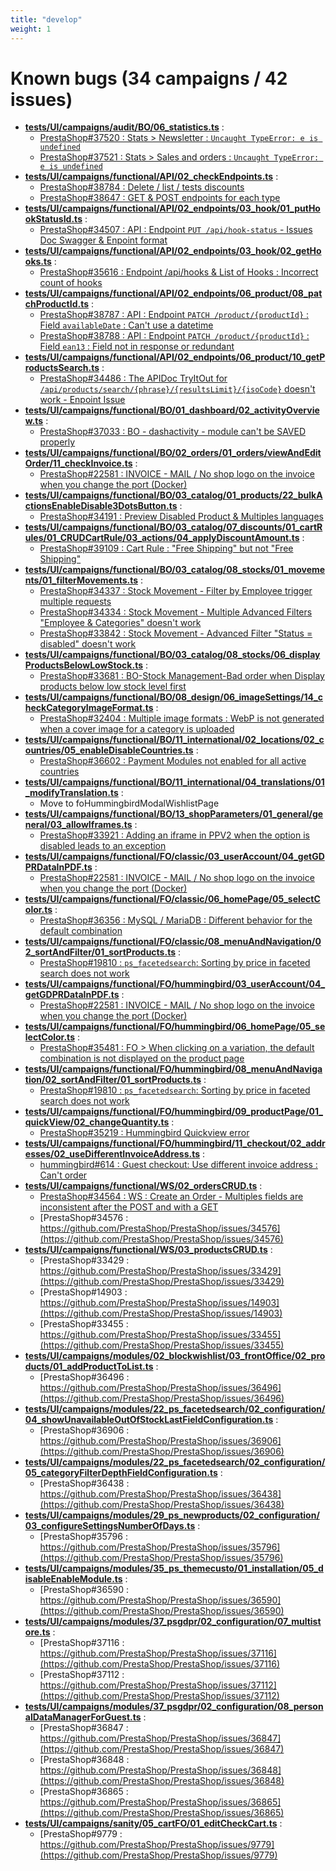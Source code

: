 ```yaml
---
title: "develop"
weight: 1
---
```


# Known bugs (34 campaigns / 42 issues)
* **[tests/UI/campaigns/audit/BO/06_statistics.ts](https://github.com/PrestaShop/PrestaShop/tree/develop/tests/UI/campaigns/audit/BO/06_statistics.ts)** :
  * [PrestaShop#37520 : Stats > Newsletter : `Uncaught TypeError: e is undefined`](https://github.com/PrestaShop/PrestaShop/issues/37520)
  * [PrestaShop#37521 : Stats > Sales and orders : `Uncaught TypeError: e is undefined`](https://github.com/PrestaShop/PrestaShop/issues/37521)
* **[tests/UI/campaigns/functional/API/02_checkEndpoints.ts](https://github.com/PrestaShop/PrestaShop/tree/develop/tests/UI/campaigns/functional/API/02_checkEndpoints.ts)** :
  * [PrestaShop#38784 : Delete / list / tests discounts](https://github.com/PrestaShop/PrestaShop/issues/38784)
  * [PrestaShop#38647 : GET & POST endpoints for each type](https://github.com/PrestaShop/PrestaShop/issues/38647)
* **[tests/UI/campaigns/functional/API/02_endpoints/03_hook/01_putHookStatusId.ts](https://github.com/PrestaShop/PrestaShop/tree/develop/tests/UI/campaigns/functional/API/02_endpoints/03_hook/01_putHookStatusId.ts)** :
  * [PrestaShop#34507 : API : Endpoint `PUT /api/hook-status` - Issues Doc Swagger & Enpoint format ](https://github.com/PrestaShop/PrestaShop/issues/34507)
* **[tests/UI/campaigns/functional/API/02_endpoints/03_hook/02_getHooks.ts](https://github.com/PrestaShop/PrestaShop/tree/develop/tests/UI/campaigns/functional/API/02_endpoints/03_hook/02_getHooks.ts)** :
  * [PrestaShop#35616 : Endpoint /api/hooks & List of Hooks : Incorrect count of hooks](https://github.com/PrestaShop/PrestaShop/issues/35616)
* **[tests/UI/campaigns/functional/API/02_endpoints/06_product/08_patchProductId.ts](https://github.com/PrestaShop/PrestaShop/tree/develop/tests/UI/campaigns/functional/API/02_endpoints/06_product/08_patchProductId.ts)** :
  * [PrestaShop#38787 : API : Endpoint `PATCH /product/{productId}` : Field `availableDate` : Can't use a datetime](https://github.com/PrestaShop/PrestaShop/issues/38787)
  * [PrestaShop#38788 : API : Endpoint `PATCH /product/{productId}` : Field `ean13` : Field not in response or redundant](https://github.com/PrestaShop/PrestaShop/issues/38788)
* **[tests/UI/campaigns/functional/API/02_endpoints/06_product/10_getProductsSearch.ts](https://github.com/PrestaShop/PrestaShop/tree/develop/tests/UI/campaigns/functional/API/02_endpoints/06_product/10_getProductsSearch.ts)** :
  * [PrestaShop#34486 : The APIDoc TryItOut for `/api/products/search/{phrase}/{resultsLimit}/{isoCode}` doesn't work - Enpoint Issue](https://github.com/PrestaShop/PrestaShop/issues/34486)
* **[tests/UI/campaigns/functional/BO/01_dashboard/02_activityOverview.ts](https://github.com/PrestaShop/PrestaShop/tree/develop/tests/UI/campaigns/functional/BO/01_dashboard/02_activityOverview.ts)** :
  * [PrestaShop#37033 : BO - dashactivity - module can't be SAVED properly](https://github.com/PrestaShop/PrestaShop/issues/37033)
* **[tests/UI/campaigns/functional/BO/02_orders/01_orders/viewAndEditOrder/11_checkInvoice.ts](https://github.com/PrestaShop/PrestaShop/tree/develop/tests/UI/campaigns/functional/BO/02_orders/01_orders/viewAndEditOrder/11_checkInvoice.ts)** :
  * [PrestaShop#22581 : INVOICE - MAIL / No shop logo on the invoice when you change the port (Docker)](https://github.com/PrestaShop/PrestaShop/issues/22581)
* **[tests/UI/campaigns/functional/BO/03_catalog/01_products/22_bulkActionsEnableDisable3DotsButton.ts](https://github.com/PrestaShop/PrestaShop/tree/develop/tests/UI/campaigns/functional/BO/03_catalog/01_products/22_bulkActionsEnableDisable3DotsButton.ts)** :
  * [PrestaShop#34191 : Preview Disabled Product & Multiples languages ](https://github.com/PrestaShop/PrestaShop/issues/34191)
* **[tests/UI/campaigns/functional/BO/03_catalog/07_discounts/01_cartRules/01_CRUDCartRule/03_actions/04_applyDiscountAmount.ts](https://github.com/PrestaShop/PrestaShop/tree/develop/tests/UI/campaigns/functional/BO/03_catalog/07_discounts/01_cartRules/01_CRUDCartRule/03_actions/04_applyDiscountAmount.ts)** :
  * [PrestaShop#39109 : Cart Rule : "Free Shipping" but not "Free Shipping"](https://github.com/PrestaShop/PrestaShop/issues/39109)
* **[tests/UI/campaigns/functional/BO/03_catalog/08_stocks/01_movements/01_filterMovements.ts](https://github.com/PrestaShop/PrestaShop/tree/develop/tests/UI/campaigns/functional/BO/03_catalog/08_stocks/01_movements/01_filterMovements.ts)** :
  * [PrestaShop#34337 : Stock Movement - Filter by Employee trigger multiple requests](https://github.com/PrestaShop/PrestaShop/issues/34337)
  * [PrestaShop#34334 : Stock Movement - Multiple Advanced Filters "Employee & Categories" doesn't work](https://github.com/PrestaShop/PrestaShop/issues/34334)
  * [PrestaShop#33842 : Stock Movement - Advanced Filter "Status = disabled" doesn't work](https://github.com/PrestaShop/PrestaShop/issues/33842)
* **[tests/UI/campaigns/functional/BO/03_catalog/08_stocks/06_displayProductsBelowLowStock.ts](https://github.com/PrestaShop/PrestaShop/tree/develop/tests/UI/campaigns/functional/BO/03_catalog/08_stocks/06_displayProductsBelowLowStock.ts)** :
  * [PrestaShop#33681 : BO-Stock Management-Bad order when Display products below low stock level first ](https://github.com/PrestaShop/PrestaShop/issues/33681)
* **[tests/UI/campaigns/functional/BO/08_design/06_imageSettings/14_checkCategoryImageFormat.ts](https://github.com/PrestaShop/PrestaShop/tree/develop/tests/UI/campaigns/functional/BO/08_design/06_imageSettings/14_checkCategoryImageFormat.ts)** :
  * [PrestaShop#32404 : Multiple image formats : WebP is not generated when a cover image for a category is uploaded](https://github.com/PrestaShop/PrestaShop/issues/32404)
* **[tests/UI/campaigns/functional/BO/11_international/02_locations/02_countries/05_enableDisableCountries.ts](https://github.com/PrestaShop/PrestaShop/tree/develop/tests/UI/campaigns/functional/BO/11_international/02_locations/02_countries/05_enableDisableCountries.ts)** :
  * [PrestaShop#36602 : Payment Modules not enabled for all active countries](https://github.com/PrestaShop/PrestaShop/issues/36602)
* **[tests/UI/campaigns/functional/BO/11_international/04_translations/01_modifyTranslation.ts](https://github.com/PrestaShop/PrestaShop/tree/develop/tests/UI/campaigns/functional/BO/11_international/04_translations/01_modifyTranslation.ts)** :
  * Move to foHummingbirdModalWishlistPage
* **[tests/UI/campaigns/functional/BO/13_shopParameters/01_general/general/03_allowIframes.ts](https://github.com/PrestaShop/PrestaShop/tree/develop/tests/UI/campaigns/functional/BO/13_shopParameters/01_general/general/03_allowIframes.ts)** :
  * [PrestaShop#33921 : Adding an iframe in PPV2 when the option is disabled leads to an exception](https://github.com/PrestaShop/PrestaShop/issues/33921)
* **[tests/UI/campaigns/functional/FO/classic/03_userAccount/04_getGDPRDataInPDF.ts](https://github.com/PrestaShop/PrestaShop/tree/develop/tests/UI/campaigns/functional/FO/classic/03_userAccount/04_getGDPRDataInPDF.ts)** :
  * [PrestaShop#22581 : INVOICE - MAIL / No shop logo on the invoice when you change the port (Docker)](https://github.com/PrestaShop/PrestaShop/issues/22581)
* **[tests/UI/campaigns/functional/FO/classic/06_homePage/05_selectColor.ts](https://github.com/PrestaShop/PrestaShop/tree/develop/tests/UI/campaigns/functional/FO/classic/06_homePage/05_selectColor.ts)** :
  * [PrestaShop#36356 : MySQL / MariaDB : Different behavior for the default combination](https://github.com/PrestaShop/PrestaShop/issues/36356)
* **[tests/UI/campaigns/functional/FO/classic/08_menuAndNavigation/02_sortAndFilter/01_sortProducts.ts](https://github.com/PrestaShop/PrestaShop/tree/develop/tests/UI/campaigns/functional/FO/classic/08_menuAndNavigation/02_sortAndFilter/01_sortProducts.ts)** :
  * [PrestaShop#19810 : `ps_facetedsearch`: Sorting by price in faceted search does not work](https://github.com/PrestaShop/PrestaShop/issues/19810)
* **[tests/UI/campaigns/functional/FO/hummingbird/03_userAccount/04_getGDPRDataInPDF.ts](https://github.com/PrestaShop/PrestaShop/tree/develop/tests/UI/campaigns/functional/FO/hummingbird/03_userAccount/04_getGDPRDataInPDF.ts)** :
  * [PrestaShop#22581 : INVOICE - MAIL / No shop logo on the invoice when you change the port (Docker)](https://github.com/PrestaShop/PrestaShop/issues/22581)
* **[tests/UI/campaigns/functional/FO/hummingbird/06_homePage/05_selectColor.ts](https://github.com/PrestaShop/PrestaShop/tree/develop/tests/UI/campaigns/functional/FO/hummingbird/06_homePage/05_selectColor.ts)** :
  * [PrestaShop#35481 : FO > When clicking on a variation, the default combination is not displayed on the product page](https://github.com/PrestaShop/PrestaShop/issues/35481)
* **[tests/UI/campaigns/functional/FO/hummingbird/08_menuAndNavigation/02_sortAndFilter/01_sortProducts.ts](https://github.com/PrestaShop/PrestaShop/tree/develop/tests/UI/campaigns/functional/FO/hummingbird/08_menuAndNavigation/02_sortAndFilter/01_sortProducts.ts)** :
  * [PrestaShop#19810 : `ps_facetedsearch`: Sorting by price in faceted search does not work](https://github.com/PrestaShop/PrestaShop/issues/19810)
* **[tests/UI/campaigns/functional/FO/hummingbird/09_productPage/01_quickView/02_changeQuantity.ts](https://github.com/PrestaShop/PrestaShop/tree/develop/tests/UI/campaigns/functional/FO/hummingbird/09_productPage/01_quickView/02_changeQuantity.ts)** :
  * [PrestaShop#35219 : Hummingbird Quickview error](https://github.com/PrestaShop/PrestaShop/issues/35219)
* **[tests/UI/campaigns/functional/FO/hummingbird/11_checkout/02_addresses/02_useDifferentInvoiceAddress.ts](https://github.com/PrestaShop/PrestaShop/tree/develop/tests/UI/campaigns/functional/FO/hummingbird/11_checkout/02_addresses/02_useDifferentInvoiceAddress.ts)** :
  * [hummingbird#614 : Guest checkout: Use different invoice address : Can't order](https://github.com/PrestaShop/hummingbird/issues/614)
* **[tests/UI/campaigns/functional/WS/02_ordersCRUD.ts](https://github.com/PrestaShop/PrestaShop/tree/develop/tests/UI/campaigns/functional/WS/02_ordersCRUD.ts)** :
  * [PrestaShop#34564 : WS : Create an Order - Multiples fields are inconsistent after the POST and with a GET](https://github.com/PrestaShop/PrestaShop/issues/34564)
  * [PrestaShop#34576 : https://github.com/PrestaShop/PrestaShop/issues/34576](https://github.com/PrestaShop/PrestaShop/issues/34576)
* **[tests/UI/campaigns/functional/WS/03_productsCRUD.ts](https://github.com/PrestaShop/PrestaShop/tree/develop/tests/UI/campaigns/functional/WS/03_productsCRUD.ts)** :
  * [PrestaShop#33429 : https://github.com/PrestaShop/PrestaShop/issues/33429](https://github.com/PrestaShop/PrestaShop/issues/33429)
  * [PrestaShop#14903 : https://github.com/PrestaShop/PrestaShop/issues/14903](https://github.com/PrestaShop/PrestaShop/issues/14903)
  * [PrestaShop#33455 : https://github.com/PrestaShop/PrestaShop/issues/33455](https://github.com/PrestaShop/PrestaShop/issues/33455)
* **[tests/UI/campaigns/modules/02_blockwishlist/03_frontOffice/02_products/01_addProductToList.ts](https://github.com/PrestaShop/PrestaShop/tree/develop/tests/UI/campaigns/modules/02_blockwishlist/03_frontOffice/02_products/01_addProductToList.ts)** :
  * [PrestaShop#36496 : https://github.com/PrestaShop/PrestaShop/issues/36496](https://github.com/PrestaShop/PrestaShop/issues/36496)
* **[tests/UI/campaigns/modules/22_ps_facetedsearch/02_configuration/04_showUnavailableOutOfStockLastFieldConfiguration.ts](https://github.com/PrestaShop/PrestaShop/tree/develop/tests/UI/campaigns/modules/22_ps_facetedsearch/02_configuration/04_showUnavailableOutOfStockLastFieldConfiguration.ts)** :
  * [PrestaShop#36906 : https://github.com/PrestaShop/PrestaShop/issues/36906](https://github.com/PrestaShop/PrestaShop/issues/36906)
* **[tests/UI/campaigns/modules/22_ps_facetedsearch/02_configuration/05_categoryFilterDepthFieldConfiguration.ts](https://github.com/PrestaShop/PrestaShop/tree/develop/tests/UI/campaigns/modules/22_ps_facetedsearch/02_configuration/05_categoryFilterDepthFieldConfiguration.ts)** :
  * [PrestaShop#36438 : https://github.com/PrestaShop/PrestaShop/issues/36438](https://github.com/PrestaShop/PrestaShop/issues/36438)
* **[tests/UI/campaigns/modules/29_ps_newproducts/02_configuration/03_configureSettingsNumberOfDays.ts](https://github.com/PrestaShop/PrestaShop/tree/develop/tests/UI/campaigns/modules/29_ps_newproducts/02_configuration/03_configureSettingsNumberOfDays.ts)** :
  * [PrestaShop#35796 : https://github.com/PrestaShop/PrestaShop/issues/35796](https://github.com/PrestaShop/PrestaShop/issues/35796)
* **[tests/UI/campaigns/modules/35_ps_themecusto/01_installation/05_disableEnableModule.ts](https://github.com/PrestaShop/PrestaShop/tree/develop/tests/UI/campaigns/modules/35_ps_themecusto/01_installation/05_disableEnableModule.ts)** :
  * [PrestaShop#36590 : https://github.com/PrestaShop/PrestaShop/issues/36590](https://github.com/PrestaShop/PrestaShop/issues/36590)
* **[tests/UI/campaigns/modules/37_psgdpr/02_configuration/07_multistore.ts](https://github.com/PrestaShop/PrestaShop/tree/develop/tests/UI/campaigns/modules/37_psgdpr/02_configuration/07_multistore.ts)** :
  * [PrestaShop#37116 : https://github.com/PrestaShop/PrestaShop/issues/37116](https://github.com/PrestaShop/PrestaShop/issues/37116)
  * [PrestaShop#37112 : https://github.com/PrestaShop/PrestaShop/issues/37112](https://github.com/PrestaShop/PrestaShop/issues/37112)
* **[tests/UI/campaigns/modules/37_psgdpr/02_configuration/08_personalDataManagerForGuest.ts](https://github.com/PrestaShop/PrestaShop/tree/develop/tests/UI/campaigns/modules/37_psgdpr/02_configuration/08_personalDataManagerForGuest.ts)** :
  * [PrestaShop#36847 : https://github.com/PrestaShop/PrestaShop/issues/36847](https://github.com/PrestaShop/PrestaShop/issues/36847)
  * [PrestaShop#36848 : https://github.com/PrestaShop/PrestaShop/issues/36848](https://github.com/PrestaShop/PrestaShop/issues/36848)
  * [PrestaShop#36865 : https://github.com/PrestaShop/PrestaShop/issues/36865](https://github.com/PrestaShop/PrestaShop/issues/36865)
* **[tests/UI/campaigns/sanity/05_cartFO/01_editCheckCart.ts](https://github.com/PrestaShop/PrestaShop/tree/develop/tests/UI/campaigns/sanity/05_cartFO/01_editCheckCart.ts)** :
  * [PrestaShop#9779 : https://github.com/PrestaShop/PrestaShop/issues/9779](https://github.com/PrestaShop/PrestaShop/issues/9779)
